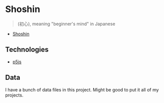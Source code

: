 # Shoshin

> (初心), meaning "beginner's mind" in Japanese

- [Shoshin](https://shoshin.lovelyvector.com)

## Technologies

- [p5js](https://p5js.org/)

## Data

I have a bunch of data files in this project. Might be good to put it all of my projects.
